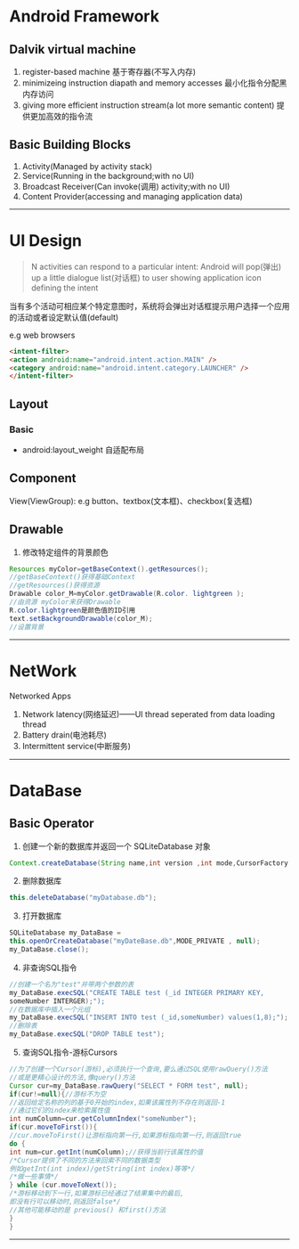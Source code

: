 
# Android Framework

## Dalvik virtual machine
1. register-based machine
基于寄存器(不写入内存)
2. minimizeing instruction diapath and memory accesses
最小化指令分配黑内存访问
3. giving more efficient instruction stream(a lot more semantic content)
提供更加高效的指令流

## Basic Building Blocks
1. Activity(Managed by activity stack)
2. Service(Running in the background;with no UI)
3. Broadcast Receiver(Can invoke(调用) activity;with no UI)
4. Content Provider(accessing and managing application data)

---
    
# UI Design

> N activities can respond to a particular intent:
Android will pop(弹出) up a little dialogue list(对话框) to user showing application icon defining the intent

当有多个活动可相应某个特定意图时，系统将会弹出对话框提示用户选择一个应用的活动或者设定默认值(default)

e.g web browsers

```html
<intent-filter>
<action android:name="android.intent.action.MAIN" />
<category android:name="android.intent.category.LAUNCHER" />
</intent-filter>
```

## Layout
### Basic
- android:layout\_weight
自适配布局

## Component
View(ViewGroup): e.g button、textbox(文本框)、checkbox(复选框)

## Drawable
1. 修改特定组件的背景颜色
```java
Resources myColor=getBaseContext().getResources();
//getBaseContext()获得基础Context
//getResources()获得资源
Drawable color_M=myColor.getDrawable(R.color. lightgreen );
//由资源 myColor来获得Drawable
R.color.lightgreen是颜色值的ID引用
text.setBackgroundDrawable(color_M);
//设置背景
```

---

# NetWork                     
Networked Apps
1. Network latency(网络延迟)——UI thread seperated from data loading thread
2. Battery drain(电池耗尽)
3. Intermittent service(中断服务)

---

# DataBase

## Basic Operator

1. 创建一个新的数据库并返回一个 SQLiteDatabase 对象
```java
Context.createDatabase(String name,int version ,int mode,CursorFactory factory);
```
2. 删除数据库
```java
this.deleteDatabase("myDatabase.db");
```
3. 打开数据库
```java
SQLiteDatabase my_DataBase = 
this.openOrCreateDatabase("myDateBase.db",MODE_PRIVATE , null);
my_DataBase.close();
```
4. 非查询SQL指令
```java
//创建一个名为"test"并带两个参数的表
my_DataBase.execSQL("CREATE TABLE test (_id INTEGER PRIMARY KEY,
someNumber INTERGER);");
//在数据库中插入一个元组
my_DataBase.execSQL("INSERT INTO test (_id,someNumber) values(1,8);");
//删除表
my_DataBase.execSQL("DROP TABLE test");
```
5. 查询SQL指令-游标Cursors
```java
//为了创建一个Cursor(游标),必须执行一个查询,要么通过SQL使用rawQuery()方法
//或是更精心设计的方法,像query()方法
Cursor cur=my_DataBase.rawQuery("SELECT * FORM test", null);
if(cur!=null){//游标不为空
//返回给定名称的列的基于0开始的index,如果该属性列不存在则返回-1
//通过它们的index来检索属性值
int numColumn=cur.getColumnIndex("someNumber");
if(cur.moveToFirst()){
//cur.moveToFirst()让游标指向第一行,如果游标指向第一行,则返回true
do {
int num=cur.getInt(numColumn);//获得当前行该属性的值
/*Cursor提供了不同的方法来回索不同的数据类型
例如getInt(int index)/getString(int index)等等*/
/*做一些事情*/
} while (cur.moveToNext());
/*游标移动到下一行,如果游标已经通过了结果集中的最后,
即没有行可以移动时,则返回false*/
//其他可能移动的是 previous() 和first()方法
}
}
```

---


